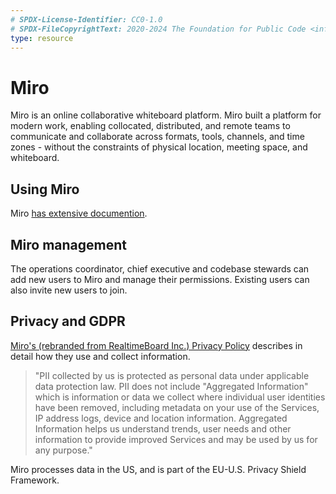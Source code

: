 ```yaml
---
# SPDX-License-Identifier: CC0-1.0
# SPDX-FileCopyrightText: 2020-2024 The Foundation for Public Code <info@publiccode.net>
type: resource
---
```


# Miro

Miro is an online collaborative whiteboard platform.
Miro built a platform for modern work, enabling collocated, distributed, and remote teams to communicate and collaborate across formats, tools, channels, and time zones - without the constraints of physical location, meeting space, and whiteboard.

## Using Miro

Miro [has extensive documention](https://help.miro.com/hc/en-us).

## Miro management

The operations coordinator, chief executive and codebase stewards can add new users to Miro and manage their permissions.
Existing users can also invite new users to join.

## Privacy and GDPR

[Miro's (rebranded from RealtimeBoard Inc.) Privacy Policy](https://miro.com/legal/privacy-policy/) describes in detail how they use and collect information.

> "PII collected by us is protected as personal data under applicable data protection law. PII does not include "Aggregated Information" which is information or data we collect where individual user identities have been removed, including metadata on your use of the Services, IP address logs, device and location information. Aggregated Information helps us understand trends, user needs and other information to provide improved Services and may be used by us for any purpose."

Miro processes data in the US, and is part of the EU-U.S. Privacy Shield Framework.
